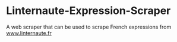 # Linternaute-Expression-Scraper
A web scraper that can be used to scrape French expressions from www.linternaute.fr
